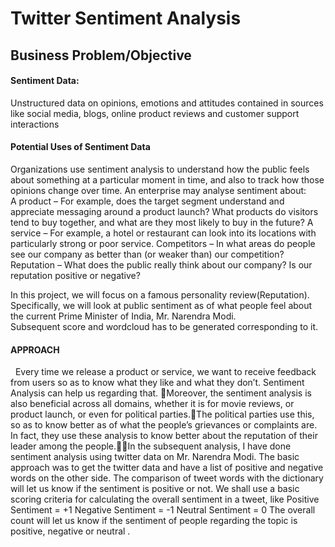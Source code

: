 # Twitter Sentiment Analysis

## Business Problem/Objective

#### Sentiment Data:
Unstructured data on opinions, emotions and attitudes contained in sources like social media, blogs, online product reviews and customer support interactions  

#### Potential Uses of Sentiment Data
Organizations use sentiment analysis to understand how the public feels about something at a particular moment in time, and also to track how those opinions change over time.  An enterprise may analyse sentiment about:  
 A product – For example, does the target segment understand and appreciate messaging around a product launch? What products do visitors tend to buy together, and what are they most likely to buy in the future?
A service – For example, a hotel or restaurant can look into its locations with particularly strong or poor service.
Competitors – In what areas do people see our company as better than (or weaker than) our competition?
Reputation – What does the public really think about our company? Is our reputation positive or negative?  

In this project, we will focus on a famous personality review(Reputation). Specifically, we will look at public sentiment as of what people feel about the current Prime Minister of India, Mr. Narendra Modi.   
Subsequent score and wordcloud has to be generated corresponding to it. 

#### APPROACH
 
Every time we release a product or service, we want to receive feedback from users so as to know what they like and what they don’t. Sentiment Analysis can help us regarding that. Moreover, the sentiment analysis is also beneficial across all domains, whether it is for movie reviews, or product launch, or even for political parties.The political parties use this, so as to know better as of what the people’s grievances or complaints are. In fact, they use these analysis to know better about the reputation of their leader among the people.In the subsequent analysis, I have done sentiment analysis using twitter data on Mr. Narendra Modi.
The basic approach was to get the twitter data and have a list of positive and negative words on the other side.
The comparison of tweet words with the dictionary will let us know if the sentiment is positive or not.
We shall use a basic scoring criteria for calculating the overall sentiment in a tweet, like
              Positive Sentiment = +1
              Negative Sentiment = -1
              Neutral Sentiment = 0
The overall count will let us know if the sentiment of people regarding the topic is positive, negative or neutral .
